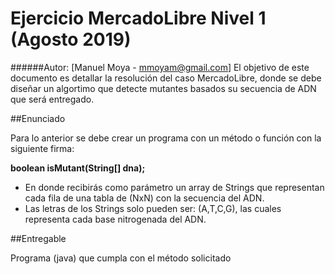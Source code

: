 # Ejercicio MercadoLibre Nivel 1 (Agosto 2019)
######Autor: [Manuel Moya - mmoyam@gmail.com]
El objetivo de este documento es detallar la resolución del caso MercadoLibre, donde se debe diseñar un algortimo que detecte mutantes basados su secuencia de ADN que será entregado.

##Enunciado

Para lo anterior se debe crear un programa con un método o función con la siguiente firma:
 
**boolean isMutant(String[] dna);**

* En donde recibirás como parámetro un array de Strings que representan cada fila de una tabla
de (NxN) con la secuencia del ADN. 
* Las letras de los Strings solo pueden ser: (A,T,C,G), las
cuales representa cada base nitrogenada del ADN.

##Entregable

Programa (java) que cumpla con el método solicitado

